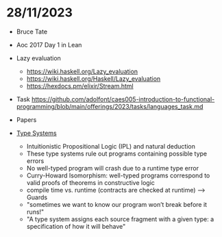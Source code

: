 # 28/11/2023

- Bruce Tate

- Aoc 2017 Day 1 in Lean

- Lazy evaluation
  - https://wiki.haskell.org/Lazy_evaluation
  - https://wiki.haskell.org/Haskell/Lazy_evaluation
  - https://hexdocs.pm/elixir/Stream.html
 


- Task https://github.com/adolfont/caes005-introduction-to-functional-programming/blob/main/offerings/2023/tasks/languages_task.md
- Papers
- [Type Systems](https://kmicinski.com/cis352-f23/assets/slides/types.pdf)
  - Intuitionistic Propositional Logic (IPL) and natural deduction 
  - These type systems rule out programs containing possible type errors
  - No well-typed program will crash due to a runtime type error
  - Curry-Howard Isomorphism: well-typed programs correspond to valid proofs of theorems in constructive logic
  - compile time vs. runtime (contracts are checked at runtime) --> Guards
  - "sometimes we want to know our program won’t break before it runs!"
  - "A type system assigns each source fragment with a given type: a specification of how it will behave"
